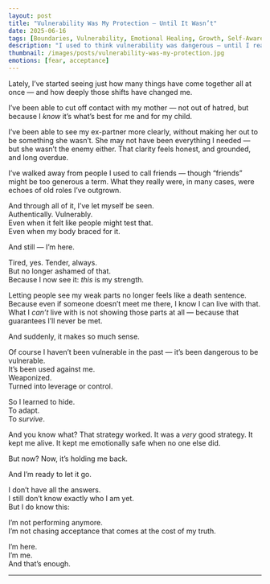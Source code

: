```yaml
---
layout: post
title: "Vulnerability Was My Protection — Until It Wasn’t"
date: 2025-06-16
tags: [Boundaries, Vulnerability, Emotional Healing, Growth, Self-Awareness]
description: "I used to think vulnerability was dangerous — until I realized not showing it was the real cost. This is the turning point."
thumbnail: /images/posts/vulnerability-was-my-protection.jpg
emotions: [fear, acceptance]
---
```


Lately, I’ve started seeing just how many things have come together all at once — and how deeply those shifts have changed me.

I’ve been able to cut off contact with my mother — not out of hatred, but because I *know* it’s what’s best for me and for my child.

I’ve been able to see my ex-partner more clearly, without making her out to be something she wasn’t. She may not have been everything I needed — but she wasn’t the enemy either. That clarity feels honest, and grounded, and long overdue.

I’ve walked away from people I used to call friends — though “friends” might be too generous a term. What they really were, in many cases, were echoes of old roles I’ve outgrown.

And through all of it, I’ve let myself be seen.  
Authentically. Vulnerably.  
Even when it felt like people might test that.  
Even when my body braced for it.

And still — I’m here.

Tired, yes. Tender, always.  
But no longer ashamed of that.  
Because I now see it: *this* is my strength.

Letting people see my weak parts no longer feels like a death sentence.  
Because even if someone doesn’t meet me there, I know I can live with that.  
What I *can’t* live with is not showing those parts at all — because that guarantees I’ll never be met.

And suddenly, it makes so much sense.

Of course I haven’t been vulnerable in the past — it’s been dangerous to be vulnerable.  
It’s been used against me.  
Weaponized.  
Turned into leverage or control.

So I learned to hide.  
To adapt.  
To *survive*.

And you know what? That strategy worked. It was a *very* good strategy. It kept me alive. It kept me emotionally safe when no one else did.

But now? Now, it’s holding me back.

And I’m ready to let it go.

I don’t have all the answers.  
I still don’t know exactly who I am yet.  
But I do know this:

I’m not performing anymore.  
I’m not chasing acceptance that comes at the cost of my truth.

I’m here.  
I’m me.  
And that’s enough.


---